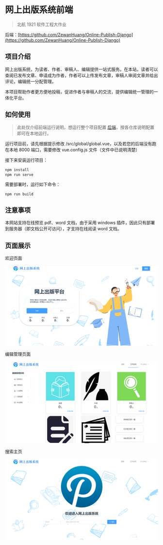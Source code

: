 # 网上出版系统前端

> 北航 1921 软件工程大作业

后端：[https://github.com/ZewanHuang/Online-Publish-Django](https://github.com/ZewanHuang/Online-Publish-Django)

## 项目介绍

网上出版系统，为读者、作者、审稿人、编辑提供一站式服务。在本站，读者可以查阅已发布文章、申请成为作者，作者可以上传发布文章，审稿人审阅文章并给出评论，编辑统一分配管理。

本项目帮助作者更方便地投稿，促进作者与审稿人的交流，提供编辑统一管理的一体化平台。

## 如何使用

> 此处仅介绍前端运行说明，想运行整个项目配置 [后端](https://github.com/ZewanHuang/Online-Publish-Django)，按各仓库说明配置即可在本地运行。

运行项目前，请先根据提示修改 /src/global/global.vue，以及若您的后端没有跑在本地 8000 端口，需要修改 vue.config.js 文件（文件中已说明清楚）

接下来安装运行项目：

```shell
npm install
npm run serve
```

需要部署时，运行如下命令：

```shell
npm run build
```

## 注意事项

本网站支持在线预览 pdf、word 文档，由于采用 windows 插件，因此只有部署到服务器（即文档公开可访问），才支持在线阅读 word 文档。

## 页面展示

欢迎页面

![welcome](img/welcome.png)

编辑管理页面

![editor](img/editor.png)

搜索主页

![home](img/home.png)
